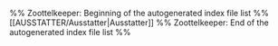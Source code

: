 %% Zoottelkeeper: Beginning of the autogenerated index file list %%
[[AUSSTATTER/Ausstatter|Ausstatter]]
%% Zoottelkeeper: End of the autogenerated index file list %%
